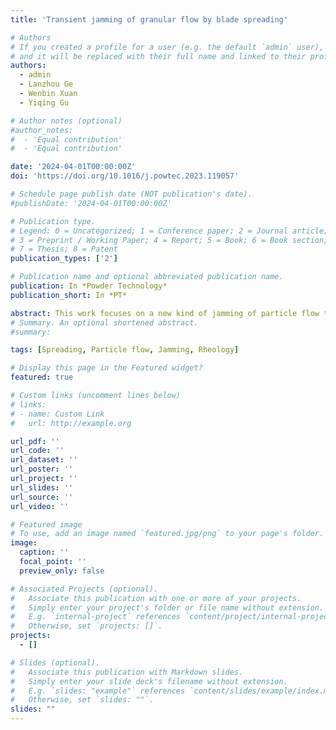 ```yaml
---
title: 'Transient jamming of granular flow by blade spreading'

# Authors
# If you created a profile for a user (e.g. the default `admin` user), write the username (folder name) here
# and it will be replaced with their full name and linked to their profile.
authors:
  - admin
  - Lanzhou Ge
  - Wenbin Xuan
  - Yiqing Gu

# Author notes (optional)
#author_notes:
#  - 'Equal contribution'
#  - 'Equal contribution'

date: '2024-04-01T00:00:00Z'
doi: 'https://doi.org/10.1016/j.powtec.2023.119057'

# Schedule page publish date (NOT publication's date).
#publishDate: '2024-04-01T00:00:00Z'

# Publication type.
# Legend: 0 = Uncategorized; 1 = Conference paper; 2 = Journal article;
# 3 = Preprint / Working Paper; 4 = Report; 5 = Book; 6 = Book section;
# 7 = Thesis; 8 = Patent
publication_types: ['2']

# Publication name and optional abbreviated publication name.
publication: In *Powder Technology*
publication_short: In *PT*

abstract: This work focuses on a new kind of jamming of particle flow through constriction, which occurs in the powder spreading process in additive manufacturing, i.e. a powder heap is spread onto a rough surface by a moving blade. This work shows the experimental evidence of transient jamming by blade spreading at the first time. The jamming repetitively forms and collapses under the combined effects of narrow gap and blade shearing action. Angular particles with weak cohesion are more prone to mechanical jamming, with longer survival time of jammed state and stronger jamming strength. Besides mechanical jamming, cohesion-induced jamming is also responsible for the formation of empty patches within the spread layer. A regime map is deduced from physical experiments for the transient jamming by blade spreading in additive manufacturing, depending on the gap size, particle shape, and particle cohesion.
# Summary. An optional shortened abstract.
#summary: 

tags: [Spreading, Particle flow, Jamming, Rheology]

# Display this page in the Featured widget?
featured: true

# Custom links (uncomment lines below)
# links:
# - name: Custom Link
#   url: http://example.org

url_pdf: ''
url_code: ''
url_dataset: ''
url_poster: ''
url_project: ''
url_slides: ''
url_source: ''
url_video: ''

# Featured image
# To use, add an image named `featured.jpg/png` to your page's folder.
image:
  caption: ''
  focal_point: ''
  preview_only: false

# Associated Projects (optional).
#   Associate this publication with one or more of your projects.
#   Simply enter your project's folder or file name without extension.
#   E.g. `internal-project` references `content/project/internal-project/index.md`.
#   Otherwise, set `projects: []`.
projects:
  - []

# Slides (optional).
#   Associate this publication with Markdown slides.
#   Simply enter your slide deck's filename without extension.
#   E.g. `slides: "example"` references `content/slides/example/index.md`.
#   Otherwise, set `slides: ""`.
slides: ""
---
```


